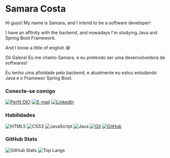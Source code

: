 # Samara Costa
Hi guys! My name is Samara, and I intend to be a software developer! 

I have an affinity with the backend, and nowadays I'm studying Java and Spring Boot Framework. 

And I know a little of english 😅

Oii Galera! Eu me chamo Samara, e eu pretendo ser uma desenvolvedora de softwares!

Eu tenho uma afinidade pelo backend, e atualmente eu estou estudando Java e o Framewor Spring Boot.

### Conecte-se comigo
[![Perfil DIO](https://img.shields.io/badge/-Meu%20Perfil%20na%20DIO-30A3DC?style=for-the-badge)](https://web.dio.me/users/samara_emilly2013/)
[![E-mail](https://img.shields.io/badge/-Email-000?style=for-the-badge&logo=microsoft-outlook&logoColor=E94D5F)](mailto:samara.emilly2013@gmail.com)
[![LinkedIn](https://img.shields.io/badge/-LinkedIn-000?style=for-the-badge&logo=linkedin&logoColor=30A3DC)](https://www.linkedin.com/in/smaracosta/)


### Habilidades
![HTML5](https://img.shields.io/badge/HTML-000?style=for-the-badge&logo=html5&logoColor=30A3DC)
![CSS3](https://img.shields.io/badge/CSS3-000?style=for-the-badge&logo=css3&logoColor=E94D5F)
![JavaScript](https://img.shields.io/badge/JavaScript-000?style=for-the-badge&logo=javascript&logoColor=30A3DC)
![Java](https://img.shields.io/badge/Java-000?style=for-the-badge&logo=java&logoColor=30A3DC)
[![Git](https://img.shields.io/badge/Git-000?style=for-the-badge&logo=git&logoColor=E94D5F)](https://git-scm.com/doc) 
[![GitHub](https://img.shields.io/badge/GitHub-000?style=for-the-badge&logo=github&logoColor=30A3DC)](https://docs.github.com/)

### GitHub Stats
![GitHub Stats](https://github-readme-stats.vercel.app/api?username=smaracosta&theme=transparent&bg_color=000&border_color=30A3DC&show_icons=true&icon_color=30A3DC&title_color=E94D5F&text_color=FFF)
![Top Langs](https://github-readme-stats-git-masterrstaa-rickstaa.vercel.app/api/top-langs/?username=smaracosta&layout=compact&bg_color=000&border_color=30A3DC&title_color=E94D5F&text_color=FFF)
